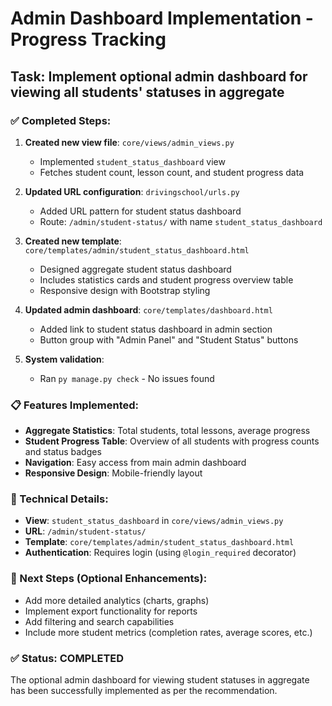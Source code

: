 # Admin Dashboard Implementation - Progress Tracking

## Task: Implement optional admin dashboard for viewing all students' statuses in aggregate

### ✅ Completed Steps:
1. **Created new view file**: `core/views/admin_views.py`
   - Implemented `student_status_dashboard` view
   - Fetches student count, lesson count, and student progress data

2. **Updated URL configuration**: `drivingschool/urls.py`
   - Added URL pattern for student status dashboard
   - Route: `/admin/student-status/` with name `student_status_dashboard`

3. **Created new template**: `core/templates/admin/student_status_dashboard.html`
   - Designed aggregate student status dashboard
   - Includes statistics cards and student progress overview table
   - Responsive design with Bootstrap styling

4. **Updated admin dashboard**: `core/templates/dashboard.html`
   - Added link to student status dashboard in admin section
   - Button group with "Admin Panel" and "Student Status" buttons

5. **System validation**: 
   - Ran `py manage.py check` - No issues found

### 📋 Features Implemented:
- **Aggregate Statistics**: Total students, total lessons, average progress
- **Student Progress Table**: Overview of all students with progress counts and status badges
- **Navigation**: Easy access from main admin dashboard
- **Responsive Design**: Mobile-friendly layout

### 🔧 Technical Details:
- **View**: `student_status_dashboard` in `core/views/admin_views.py`
- **URL**: `/admin/student-status/`
- **Template**: `core/templates/admin/student_status_dashboard.html`
- **Authentication**: Requires login (using `@login_required` decorator)

### 🚀 Next Steps (Optional Enhancements):
- Add more detailed analytics (charts, graphs)
- Implement export functionality for reports
- Add filtering and search capabilities
- Include more student metrics (completion rates, average scores, etc.)

### ✅ Status: COMPLETED
The optional admin dashboard for viewing student statuses in aggregate has been successfully implemented as per the recommendation.
